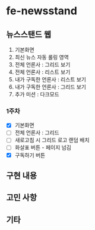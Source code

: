 # fe-newsstand
## 뉴스스탠드 웹
1. 기본화면
2. 최신 뉴스 자동 롤링 영역
3. 전체 언론사 : 그리드 보기
4. 전체 언론사 : 리스트 보기
5. 내가 구독한 언론사 : 리스트 보기
6. 내가 구독한 언론사 : 그리드 보기
7. 추가 미션 : 다크모드

### 1주차
- [x] 기본화면
- [ ] 전체 언론사 : 그리드 
- [ ] 새로고침 시 그리드 로고 랜덤 배치
- [ ] 화살표 버튼 - 페이지 넘김
- [x] 구독하기 버튼

## 구현 내용

## 고민 사항

## 기타